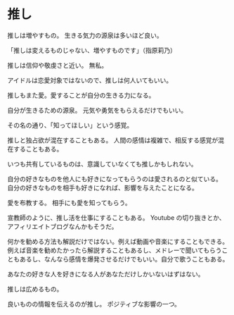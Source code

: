 # 推し

推しは増やすもの。
生きる気力の源泉は多いほど良い。

「推しは変えるものじゃない、増やすものです」（指原莉乃）

推しは信仰や敬虔さと近い。
無私。

アイドルは恋愛対象ではないので、推しは何人いてもいい。

推しもまた愛。愛することが自分の生きる力になる。

自分が生きるための源泉。
元気や勇気をもらえるだけでもいい。

その名の通り、「知ってほしい」という感覚。

推しと独占欲が混在することもある。
人間の感情は複雑で、相反する感覚が混在することもある。

いつも共有しているものは、意識していなくても推しかもしれない。

自分の好きなものを他人にも好きになってもらうのは愛されるのと似ている。
自分の好きなものを相手も好きになれば、影響を与えたことになる。

愛を布教する。
相手にも愛を知ってもらう。

宣教師のように、推し活を仕事にすることもある。
Youtube の切り抜きとか、アフィリエイトブログなんかもそうだ。

何かを勧める方法も解説だけではない。例えば動画や音楽にすることもできる。
例えば音楽を勧めたかったら解説することもあるし、メドレーで聞いてもらうこともあるし、なんなら感情を爆発させるだけでもいい。自分で歌うこともある。

あなたの好きな人を好きになる人があなただけしかいないはずはない。

推しは広めるもの。

良いものの情報を伝えるのが推し。
ポジティブな影響の一つ。
